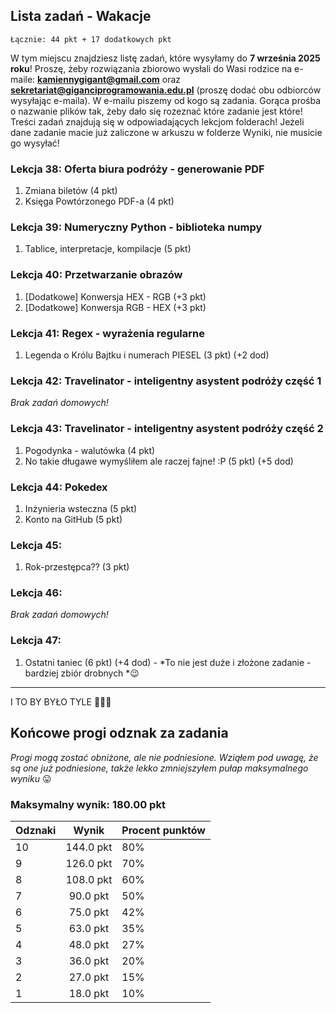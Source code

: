 ## Lista zadań - Wakacje
```
Łącznie: 44 pkt + 17 dodatkowych pkt
```
W tym miejscu znajdziesz listę zadań, które wysyłamy do **7 września 2025 roku**! Proszę, żeby rozwiązania zbiorowo wysłali do Wasi rodzice na e-maile: **kamiennygigant@gmail.com** oraz **sekretariat@giganciprogramowania.edu.pl** (proszę dodać obu odbiorców wysyłając e-maila).
W e-mailu piszemy od kogo są zadania. Gorąca prośba o nazwanie plików tak, żeby dało się rozeznać które zadanie jest które!
Treści zadań znajdują się w odpowiadających lekcjom folderach! Jeżeli dane zadanie macie już zaliczone w arkuszu w folderze Wyniki, nie musicie go wysyłać!



### Lekcja 38: Oferta biura podróży - generowanie PDF
1. Zmiana biletów (4 pkt)
2. Księga Powtórzonego PDF-a (4 pkt)

### Lekcja 39: Numeryczny Python - biblioteka numpy
1. Tablice, interpretacje, kompilacje (5 pkt)

### Lekcja 40: Przetwarzanie obrazów
1. [Dodatkowe] Konwersja HEX - RGB (+3 pkt)
2. [Dodatkowe] Konwersja RGB - HEX (+3 pkt)

### Lekcja 41: Regex - wyrażenia regularne
1. Legenda o Królu Bajtku i numerach PIESEL (3 pkt) (+2 dod)

### Lekcja 42: Travelinator - inteligentny asystent podróży część 1
*Brak zadań domowych!*

### Lekcja 43: Travelinator - inteligentny asystent podróży część 2
1. Pogodynka - walutówka (4 pkt)
2. No takie długawe wymyśliłem ale raczej fajne! :P (5 pkt) (+5 dod)

### Lekcja 44: Pokedex
1. Inżynieria wsteczna (5 pkt)
2. Konto na GitHub (5 pkt)

### Lekcja 45: 
1. Rok-przestępca?? (3 pkt)

### Lekcja 46: 
*Brak zadań domowych!*

### Lekcja 47: 
1. Ostatni taniec (6 pkt) (+4 dod) - *To nie jest duże i złożone zadanie - bardziej zbiór drobnych *😉

---
I TO BY BYŁO TYLE 🎉🎉🎉

## Końcowe progi odznak za zadania
*Progi mogą zostać obniżone, ale nie podniesione. Wziąłem pod uwagę, że są one już podniesione, także lekko zmniejszyłem pułap maksymalnego wyniku* 😛

### Maksymalny wynik: 180.00 pkt

| Odznaki | Wynik         | Procent punktów |
| ------- | :-----:       | --------------- |
| 10      |  144.0 pkt    | 80%             |
| 9       |  126.0 pkt    | 70%             |
| 8       |  108.0 pkt    | 60%             |
| 7       |  90.0 pkt     | 50%             |
| 6       |  75.0 pkt     | 42%             |
| 5       |  63.0 pkt     | 35%             |
| 4       |  48.0 pkt     | 27%             |
| 3       |  36.0 pkt     | 20%             |
| 2       |  27.0 pkt     | 15%             |
| 1       |  18.0 pkt     | 10%             |